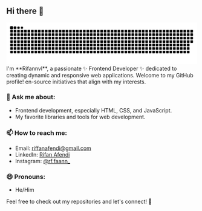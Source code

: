 ## Hi there 👋

<picture>
  <source media="(prefers-color-scheme: dark)" srcset="https://raw.githubusercontent.com/binsarjr/binsarjr/output/github-contribution-grid-snake-dark.svg" />
  <source media="(prefers-color-scheme: light)" srcset="https://raw.githubusercontent.com/binsarjr/binsarjr/output/github-contribution-grid-snake.svg" />
  <img alt="github-snake" src="https://raw.githubusercontent.com/binsarjr/binsarjr/output/github-contribution-grid-snake.svg" />
</picture>
I'm **Rifannvl**, a passionate ✨ Frontend Developer ✨ dedicated to creating dynamic and responsive web applications. Welcome to my GitHub profile!
en-source initiatives that align with my interests.

### 💬 Ask me about:

- Frontend development, especially HTML, CSS, and JavaScript.
- My favorite libraries and tools for web development.

### 📫 How to reach me:

- Email: [riffanafendi@gmail.com](mailto:riffanafendi@gmail.com)
- LinkedIn: [Rifan Afendi](https://www.linkedin.com/in/rifann)
- Instagram: [@rf.faann\_](https://www.instagram.com/rf.faann_)

### 😄 Pronouns:

- He/Him

Feel free to check out my repositories and let's connect! 🌟
